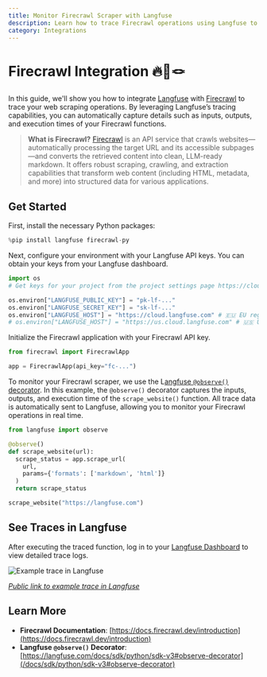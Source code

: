 ```yaml
---
title: Monitor Firecrawl Scraper with Langfuse
description: Learn how to trace Firecrawl operations using Langfuse to capture detailed observability data for your web scraping tasks.
category: Integrations
---
```


# Firecrawl Integration 🔥🤝🪢

In this guide, we'll show you how to integrate [Langfuse](https://langfuse.com) with [Firecrawl](https://www.firecrawl.dev/) to trace your web scraping operations. By leveraging Langfuse’s tracing capabilities, you can automatically capture details such as inputs, outputs, and execution times of your Firecrawl functions.

> **What is Firecrawl?** [Firecrawl](https://www.firecrawl.dev/) is an API service that crawls websites—automatically processing the target URL and its accessible subpages—and converts the retrieved content into clean, LLM-ready markdown. It offers robust scraping, crawling, and extraction capabilities that transform web content (including HTML, metadata, and more) into structured data for various applications.

## Get Started

First, install the necessary Python packages:


```python
%pip install langfuse firecrawl-py
```

Next, configure your environment with your Langfuse API keys. You can obtain your keys from your Langfuse dashboard.


```python
import os
# Get keys for your project from the project settings page https://cloud.langfuse.com

os.environ["LANGFUSE_PUBLIC_KEY"] = "pk-lf-..."
os.environ["LANGFUSE_SECRET_KEY"] = "sk-lf-..." 
os.environ["LANGFUSE_HOST"] = "https://cloud.langfuse.com" # 🇪🇺 EU region
# os.environ["LANGFUSE_HOST"] = "https://us.cloud.langfuse.com" # 🇺🇸 US region
```

Initialize the Firecrawl application with your Firecrawl API key.


```python
from firecrawl import FirecrawlApp

app = FirecrawlApp(api_key="fc-...")
```

To monitor your Firecrawl scraper, we use the L[angfuse `@observe()` decorator](https://langfuse.com/docs/sdk/python/decorators). In this example, the `@observe()` decorator captures the inputs, outputs, and execution time of the `scrape_website()` function. All trace data is automatically sent to Langfuse, allowing you to monitor your Firecrawl operations in real time.


```python
from langfuse import observe

@observe()
def scrape_website(url):
  scrape_status = app.scrape_url(
    url,
    params={'formats': ['markdown', 'html']}
  )
  return scrape_status

scrape_website("https://langfuse.com")
```

## See Traces in Langfuse

After executing the traced function, log in to your [Langfuse Dashboard](https://cloud.langfuse.com) to view detailed trace logs. 

![Example trace in Langfuse](https://langfuse.com/images/cookbook/integration-firecrawl/firecrawl-example-trace.png)

_[Public link to example trace in Langfuse](https://cloud.langfuse.com/project/cloramnkj0002jz088vzn1ja4/traces/49206b8e-5366-4458-9357-bd38b740ec4e?timestamp=2025-02-18T16%3A42%3A51.446Z)_

## Learn More

- **Firecrawl Documentation**: [https://docs.firecrawl.dev/introduction](https://docs.firecrawl.dev/introduction)
- **Langfuse `@observe()` Decorator**: [https://langfuse.com/docs/sdk/python/sdk-v3#observe-decorator](/docs/sdk/python/sdk-v3#observe-decorator)


